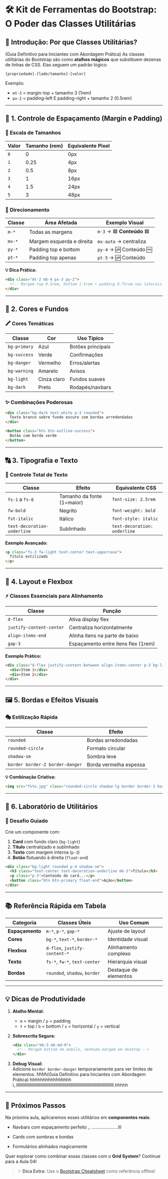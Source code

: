 # 🛠️ **Kit de Ferramentas do Bootstrap: O Poder das Classes Utilitárias**  
## 🌈 **Introdução: Por que Classes Utilitárias?**  
(Guia Definitivo para Iniciantes com Abordagem Prática)                                                                                                                                                                           As classes utilitárias do Bootstrap são como **atalhos mágicos** que substituem dezenas de linhas de CSS. Elas seguem um padrão lógico:  

```
[propriedade]-[lado/tamanho]-[valor]
```

Exemplo:  
- `mt-3` = margin-top + tamanho 3 (1rem)  
- `px-2` = padding-left E padding-right + tamanho 2 (0.5rem)  

---

## 📐 **1. Controle de Espaçamento (Margin e Padding)**  
### 🔢 **Escala de Tamanhos**  
| Valor | Tamanho (rem) | Equivalente Pixel |
| ----- | ------------- | ----------------- |
| `0`   | 0             | 0px               |
| `1`   | 0.25          | 4px               |
| `2`   | 0.5           | 8px               |
| `3`   | 1             | 16px              |
| `4`   | 1.5           | 24px              |
| `5`   | 3             | 48px              |

### 📍 **Direcionamento**  
| Classe | Área Afetada              | Exemplo Visual           |
| ------ | ------------------------- | ------------------------ |
| `m-*`  | Todas as margens          | `m-3` → 🟦 **Conteúdo** 🟦 |
| `mx-*` | Margem esquerda e direita | `mx-auto` → centraliza   |
| `py-*` | Padding top e bottom      | `py-4` → 🆙 Conteúdo 🆓    |
| `pt-*` | Padding top apenas        | `pt-5` → 🆙 Conteúdo      |

**💡 Dica Prática:**  
```html  
<div class="mt-2 mb-4 px-3 py-2">  
  <!-- Margem top 0.5rem, bottom 1.5rem + padding 0.75rem nas laterais e 0.5rem top/bottom -->  
</div>  
```

---

## 🎨 **2. Cores e Fundos**  
### 🖍️ **Cores Temáticas**  
| Classe       | Cor         | Uso Típico        |
| ------------ | ----------- | ----------------- |
| `bg-primary` | Azul        | Botões principais |
| `bg-success` | Verde       | Confirmações      |
| `bg-danger`  | Vermelho    | Erros/alertas     |
| `bg-warning` | Amarelo     | Avisos            |
| `bg-light`   | Cinza claro | Fundos suaves     |
| `bg-dark`    | Preto       | Rodapés/navbars   |

### ✨ **Combinações Poderosas**  
```html  
<div class="bg-dark text-white p-3 rounded">  
  Texto branco sobre fundo escuro com bordas arredondadas  
</div>  

<button class="btn btn-outline-success">  
  Botão com borda verde  
</button>  
```

---

## 🔠 **3. Tipografia e Texto**  
### 📝 **Controle Total de Texto**  
| Classe                      | Efeito                     | Equivalente CSS              |
| --------------------------- | -------------------------- | ---------------------------- |
| `fs-1` a `fs-6`             | Tamanho da fonte (1=maior) | `font-size: 2.5rem`          |
| `fw-bold`                   | Negrito                    | `font-weight: bold`          |
| `fst-italic`                | Itálico                    | `font-style: italic`         |
| `text-decoration-underline` | Sublinhado                 | `text-decoration: underline` |

**Exemplo Avançado:**  
```html  
<p class="fs-3 fw-light text-center text-uppercase">  
  Título estilizado  
</p>  
```

---

## 🧩 **4. Layout e Flexbox**  
### ⚡ **Classes Essenciais para Alinhamento**  
| Classe                   | Função                              |
| ------------------------ | ----------------------------------- |
| `d-flex`                 | Ativa display flex                  |
| `justify-content-center` | Centraliza horizontalmente          |
| `align-items-end`        | Alinha itens na parte de baixo      |
| `gap-3`                  | Espaçamento entre itens flex (1rem) |

**Exemplo Prático:**  
```html  
<div class="d-flex justify-content-between align-items-center p-3 bg-light">  
  <div>Item 1</div>  
  <div>Item 2</div>  
</div>  
```

---

## 🖼️ **5. Bordas e Efeitos Visuais**  
### 🎭 **Estilização Rápida**  
| Classe                          | Efeito                 |
| ------------------------------- | ---------------------- |
| `rounded`                       | Bordas arredondadas    |
| `rounded-circle`                | Formato circular       |
| `shadow-sm`                     | Sombra leve            |
| `border border-2 border-danger` | Borda vermelha espessa |

**💡 Combinação Criativa:**  
```html  
<img src="foto.jpg" class="rounded-circle shadow-lg border border-3 border-primary">  
```

---

## 🧪 **6. Laboratório de Utilitários**  
### 🔬 **Desafio Guiado**  
Crie um componente com:  
1. **Card** com fundo claro (`bg-light`)  
2. **Título** centralizado e sublinhado  
3. **Texto** com margem interna (`p-3`)  
4. **Botão** flutuando à direita (`float-end`)  

```html  
<div class="bg-light rounded p-4 shadow-sm">  
  <h3 class="text-center text-decoration-underline mb-3">Título</h3>  
  <p class="p-3">Conteúdo do card...</p>  
  <button class="btn btn-primary float-end">Ação</button>  
</div>  
```

---

## 📚 **Referência Rápida em Tabela**  
| Categoria       | Classes Úteis                 | Uso Comum             |
| --------------- | ----------------------------- | --------------------- |
| **Espaçamento** | `m-*`, `p-*`, `gap-*`         | Ajuste de layout      |
| **Cores**       | `bg-*`, `text-*`, `border-*`  | Identidade visual     |
| **Flexbox**     | `d-flex`, `justify-content-*` | Alinhamento complexo  |
| **Texto**       | `fs-*`, `fw-*`, `text-center` | Hierarquia visual     |
| **Bordas**      | `rounded`, `shadow`, `border` | Destaque de elementos |

---

## 💡 **Dicas de Produtividade**  
1. **Atalho Mental:**  
   - `m` = margin / `p` = padding  
   - `t` = top / `b` = bottom / `x` = horizontal / `y` = vertical  

2. **Sobrescrita Segura:**  
   ```html  
   <div class="mb-3 mb-md-0">  
     <!-- Margem bottom em mobile, nenhuma margem em desktop -->  
   </div>  
   ```

3. **Debug Visual:**  
   Adicione `border border-danger` temporariamente para ver limites de elementos.  ħħħħ(Guia Definitivo para Iniciantes com Abordagem Prática)  hhhhhhhhhhhhhhhh                    l,.llllllllllllllllllllllllllllllllllllllllllllllllllllllllllllllllllllllllllllllllllllllllllll.hhhhh

---

## 🚀 **Próximos Passos**  
Na próxima aula, aplicaremos esses utilitários em **componentes reais**:  
- Navbars com espaçamento perfeito ,. .....................lll













 

- Cards com sombras e bordas  
- Formulários alinhados magicamente  

Quer explorar como combinar essas classes com o **Grid System**? Continue para a Aula 04!  

> ✨ **Dica Extra:** Use o [Bootstrap Cheatsheet](https://bootstrap-cheatsheet.themeselection.com/) como referência offline!
